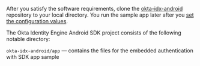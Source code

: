 After you satisfy the software requirements, clone the [okta-idx-android](https://github.com/okta/okta-idx-android)
repository to your local directory. You run the sample app later after you [set the configuration values](/docs/guides/oie-embedded-common-download-setup-app/-/main/#set-the-configuration-values).

The Okta Identity Engine Android SDK project consists of the following notable directory:

`okta-idx-android/app` &mdash; contains the files for the embedded authentication with SDK app sample
